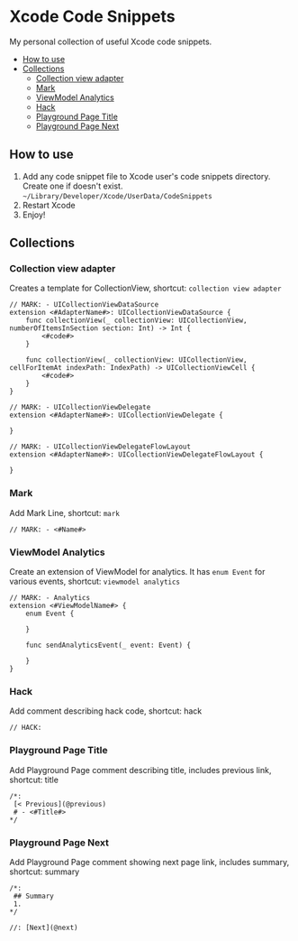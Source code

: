 # Xcode Code Snippets

My personal collection of useful Xcode code snippets.

* [How to use](#how-to-use)
* [Collections](#collections)
  + [Collection view adapter](#collection-view-adapter)
  + [Mark](#mark)
  + [ViewModel Analytics](#viewmodel-analytics)
  + [Hack](#hack)
  + [Playground Page Title](#playground-page-title)
  + [Playground Page Next](#playground-page-next)

## How to use
1. Add any code snippet file to Xcode user's code snippets directory. Create one if doesn't exist.
```~/Library/Developer/Xcode/UserData/CodeSnippets```
2. Restart Xcode
3. Enjoy!

## Collections

### Collection view adapter
Creates a template for CollectionView, shortcut: ```collection view adapter```
```
// MARK: - UICollectionViewDataSource
extension <#AdapterName#>: UICollectionViewDataSource {
    func collectionView(_ collectionView: UICollectionView, numberOfItemsInSection section: Int) -> Int {
        <#code#>
    }
    
    func collectionView(_ collectionView: UICollectionView, cellForItemAt indexPath: IndexPath) -> UICollectionViewCell {
        <#code#>
    }
}

// MARK: - UICollectionViewDelegate
extension <#AdapterName#>: UICollectionViewDelegate {
    
}

// MARK: - UICollectionViewDelegateFlowLayout
extension <#AdapterName#>: UICollectionViewDelegateFlowLayout {
    
}
```

### Mark
Add Mark Line, shortcut: ```mark```
```
// MARK: - <#Name#>
```

### ViewModel Analytics
Create an extension of ViewModel for analytics. It has ```enum Event``` for various events, shortcut: ```viewmodel analytics```
```
// MARK: - Analytics
extension <#ViewModelName#> {
    enum Event {
        
    }
    
    func sendAnalyticsEvent(_ event: Event) {
        
    }
}
```

### Hack
Add comment describing hack code, shortcut: hack
```
// HACK: 
```

### Playground Page Title
Add Playground Page comment describing title, includes previous link, shortcut: title
```
/*:
 [< Previous](@previous)
 # - <#Title#>
*/
```

### Playground Page Next
Add Playground Page comment showing next page link, includes summary, shortcut: summary
```
/*:
 ## Summary
 1.
*/

//: [Next](@next)
```
